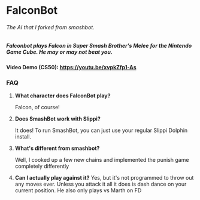 # FalconBot
###### The AI that I forked from smashbot.

##### Falconbot plays Falcon in Super Smash Brother's Melee for the Nintendo Game Cube. He may or may not beat you.

#### Video Demo (CS50):  https://youtu.be/xvpkZfp1-As

### FAQ

1. **What character does FalconBot play?**

    Falcon, of course!

2. **Does SmashBot work with Slippi?**

    It does! To run SmashBot, you can just use your regular Slippi Dolphin install.

3. **What's different from smashbot?**
    
    Well, I cooked up a few new chains and implemented the punish game completely differently

4. **Can I actually play against it?**
    Yes, but it's not programmed to throw out any moves ever. Unless you attack it all it does is dash dance on your current position. 
    He also only plays vs Marth on FD

